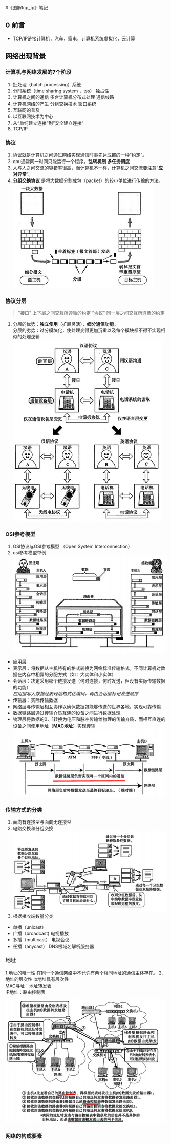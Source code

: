 #《图解tcp_ip》笔记

## 0 前言
- TCP/IP链接计算机，汽车，家电，计算机系统虚拟化，云计算
## 网络出现背景

### 计算机与网络发展的7个阶段
1. 批处理（batch processing）系统
2. 分时系统（time sharing system ，tss）    独占性
3. 计算机之间的通信    多台计算机分布式处理    通信线路
4. 计算机网络的产生    分组交换技术    窗口系统
5. 互联网的普及
6. 以互联网技术为中心    
7. 从“单纯建立连接”到“安全建立连接”
8. TCP/IP

### 协议
1. 协议就是计算机之间通过网络实现通信时事先达成都的一种“约定”。
2. cpu通常同一时间只能运行一个程序。**乱转机制**	**多任务调度**
3. 人与人之间交流的容错率很高，而计算机不一样，计算机之间交流要注意“**应对异常**”。
4. **分组交换协议** 是将大数据分割成包（packet）的较小单位进行传输的方法。
![分组交换](img/packet_switching.jpg)

### 协议分层
> "接口" 上下层之间交互所遵循的约定
> "协议" 同一层之间交互所遵循的约定

1. 分层的优势：**独立使用**（扩展灵活），**细分通信功能**。  
分层的劣势：过分模块化，使处理变得更加沉重以及每个模块都不得不实现相似的处理逻辑
![协议分层举例](img/hierarchy_demo.jpg)

### OSI参考模型
1. OSI协议与OSI参考模型 （Open System Interconnection）
2. osi参考模型举例
![](img/osi_demo.jpg)  

 * 应用层 
 * 表示层：将数据从主机特有的格式转换为网络标准传输格式。不同计算机对数据在内存中相异的分配方式（如：大实体和小实体）
 * 会话层：决定采用哪个链接发送（何时连接，何时发送，但没有实际传输数据的功能）  
 *应用层写入数据经表现层格式化编码，再由会话层标记发送顺序*
 * 传输层：实际传输数据
 * 网络层与传输层相互协作以确保数据包能够传送的世界各地，实现可靠传输
 * 数据链路层通过传输介质互连的设备之间进行数据处理
 * 物理层将数据的0、1转换为电压和脉冲传输给物理的传输介质，而相互直连的设备之间使用地址（**MAC地址**）实现传输
 ![](img/osi_demo2.jpg)

### 传输方式的分类

1. 面向有连接型与面向无连接型
2. 电路交换和分组交换![分组交换](img/packet_switching2.jpg)
3. 根据接收端数量分类
 * 单播（unicast）
 * 广播（broadcast)	电视播放
 * 多播（multicast）	电视会议
 * 任播（anycast）	DNS根域名解析服务器

### 地址
1.地址的唯一性  	在同一个通信网络中不允许有两个相同地址的通信主体存在。
2.地址的层次性	ip地址具有层次性  
MAC寻址：地址转发表  
IP地址：路由控制表

![](img/address1.jpg)

### 网络的构成要素


